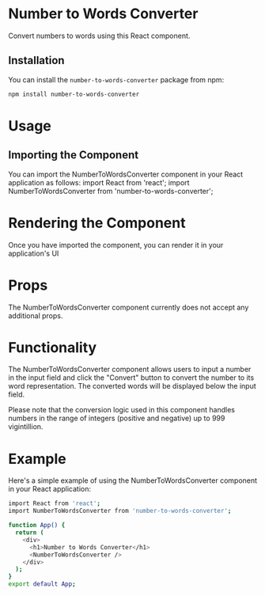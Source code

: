 # Number to Words Converter

Convert numbers to words using this React component.

## Installation

You can install the `number-to-words-converter` package from npm:

```bash
npm install number-to-words-converter
```
# Usage
## Importing the Component

You can import the NumberToWordsConverter component in your React application as follows:
import React from 'react';
import NumberToWordsConverter from 'number-to-words-converter';

# Rendering the Component
Once you have imported the component, you can render it in your application's UI

# Props
The NumberToWordsConverter component currently does not accept any additional props.

# Functionality
The NumberToWordsConverter component allows users to input a number in the input field and click the "Convert" button to convert the number to its word representation. The converted words will be displayed below the input field.

Please note that the conversion logic used in this component handles numbers in the range of integers (positive and negative) up to 999 vigintillion.

# Example
Here's a simple example of using the NumberToWordsConverter component in your React application:
```bash
import React from 'react';
import NumberToWordsConverter from 'number-to-words-converter';

function App() {
  return (
    <div>
      <h1>Number to Words Converter</h1>
      <NumberToWordsConverter />
    </div>
  );
}
export default App;
```

